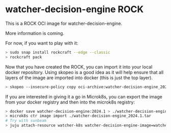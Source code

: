 # watcher-decision-engine ROCK

This is a ROCK OCI image for watcher-decision-engine.

More information is coming.

For now, if you want to play with it:

```bash
> sudo snap install rockcraft --edge --classic
> rockcraft pack
```

Now that you have created the ROCK, you can import it into
your local docker repository. Using skopeo is a good idea as
it will help ensure that all layers of the image are imported
into docker (this is just the top layer).

```bash
> skopeo --insecure-policy copy oci-archive:watcher-decision-engine_2024.1_amd64.rock docker-daemon:watcher-decision-engine:2024.1
```

If you are interested in giving it a go in Microk8s, you can
export the image from your docker registry and then into the
microk8s registry:

```bash
> docker save watcher-decision-engine:2024.1 > ./watcher-decision-engine_2024.1.tar
> microk8s ctr image import ./watcher-decision-engine_2024.1.tar
# Try with sunbeam
> juju attach-resource watcher-k8s watcher-decision-engine-image=watcher-decision-engine:2024.1
```
